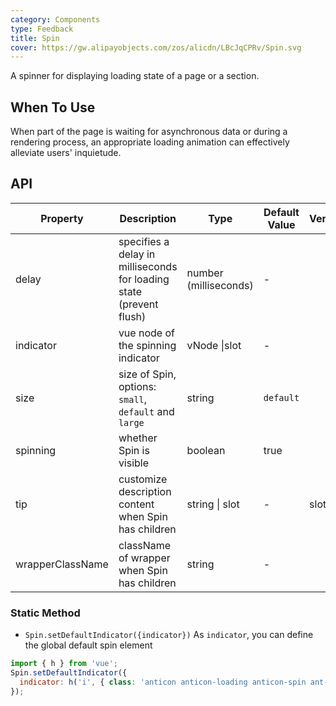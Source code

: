 ```yaml
---
category: Components
type: Feedback
title: Spin
cover: https://gw.alipayobjects.com/zos/alicdn/LBcJqCPRv/Spin.svg
---
```


A spinner for displaying loading state of a page or a section.

## When To Use

When part of the page is waiting for asynchronous data or during a rendering process, an appropriate loading animation can effectively alleviate users' inquietude.

## API

| Property | Description | Type | Default Value | Version |
| --- | --- | --- | --- | --- |
| delay | specifies a delay in milliseconds for loading state (prevent flush) | number (milliseconds) | - |  |
| indicator | vue node of the spinning indicator | vNode \|slot | - |  |
| size | size of Spin, options: `small`, `default` and `large` | string | `default` |  |
| spinning | whether Spin is visible | boolean | true |  |
| tip | customize description content when Spin has children | string \| slot | - | slot 3.0 |
| wrapperClassName | className of wrapper when Spin has children | string | - |  |

### Static Method

- `Spin.setDefaultIndicator({indicator})` As `indicator`, you can define the global default spin element

```jsx
import { h } from 'vue';
Spin.setDefaultIndicator({
  indicator: h('i', { class: 'anticon anticon-loading anticon-spin ant-spin-dot' }),
});
```
